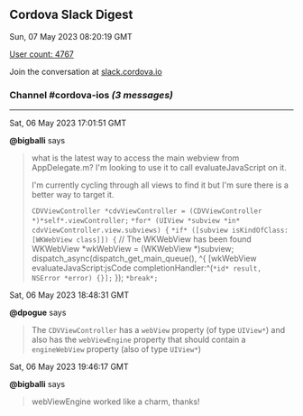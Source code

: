 ## Cordova Slack Digest
Sun, 07 May 2023 08:20:19 GMT

[User count: 4767](https://cordova.slack.com/)


Join the conversation at [slack.cordova.io](http://slack.cordova.io/)

### __Channel #cordova-ios__ _(3 messages)_
---

Sat, 06 May 2023 17:01:51 GMT

__@bigballi__ says 
> what is the latest way to access the main webview from AppDelegate.m?
> I'm looking to use it to call evaluateJavaScript on it.
> 
> I'm currently cycling through all views to find it but I'm sure there is a better way to target it.
> 
> `CDVViewController *cdvViewController = (CDVViewController *)*self*.viewController;`
>   `*for* (UIView *subview *in* cdvViewController.view.subviews) {`
>       `*if* ([subview isKindOfClass:[WKWebView class]]) {`
>         // The WKWebView has been found
>         WKWebView *wkWebView = (WKWebView *)subview;
>         dispatch_async(dispatch_get_main_queue(), ^{
>           [wkWebView evaluateJavaScript:jsCode completionHandler:^(`*id* result, NSError *error) {}];`
>         });
>         `*break*;`
> 

Sat, 06 May 2023 18:48:31 GMT

__@dpogue__ says 
> The `CDVViewController` has a `webView` property (of type `UIView*`) and also has the `webViewEngine` property that should contain a `engineWebView` property (also of type `UIView*`)
> 

Sat, 06 May 2023 19:46:17 GMT

__@bigballi__ says 
> webViewEngine worked like a charm, thanks!
> 
